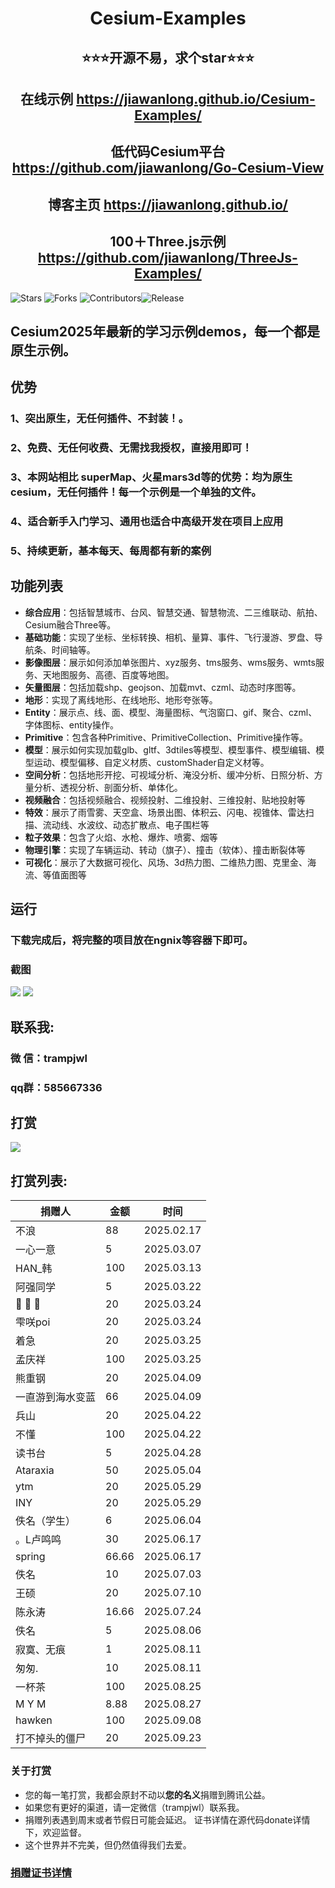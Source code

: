<h1 align="center">Cesium-Examples</h1>
<h2 align="center">⭐⭐⭐开源不易，求个star⭐⭐⭐</h2>
<h2 align="center">在线示例 <a target="_blank" href="https://jiawanlong.github.io/Cesium-Examples/">https://jiawanlong.github.io/Cesium-Examples/</a> </h2>
<h2 align="center">低代码Cesium平台 <a target="_blank" href="https://github.com/jiawanlong/Go-Cesium-View">https://github.com/jiawanlong/Go-Cesium-View</a> </h2>
<h2 align="center">博客主页 <a target="_blank" href="https://jiawanlong.github.io/Cesium-Examples/">https://jiawanlong.github.io/</a> </h2>
<h2 align="center">100＋Three.js示例 <a target="_blank" href="https://github.com/jiawanlong/ThreeJs-Examples/">https://github.com/jiawanlong/ThreeJs-Examples/</a> </h2>

 ![Stars](https://img.shields.io/github/stars/jiawanlong/Cesium-Examples.svg?) ![Forks](https://img.shields.io/github/forks/jiawanlong/Cesium-Examples.svg?style=social) ![Contributors](https://img.shields.io/github/contributors/jiawanlong/Cesium-Examples.svg)![Release](https://img.shields.io/github/v/release/jiawanlong/Cesium-Examples.svg)


## Cesium2025年最新的学习示例demos，每一个都是**原生**示例。

## 优势
### 1、突出原生，无任何插件、不封装！。
### 2、免费、无任何收费、无需找我授权，直接用即可！
### 3、本网站相比 superMap、火星mars3d等的优势：均为原生cesium，无任何插件！每一个示例是一个单独的文件。
### 4、适合新手入门学习、通用也适合中高级开发在项目上应用
### 5、持续更新，基本每天、每周都有新的案例



## 功能列表
- **综合应用**：包括智慧城市、台风、智慧交通、智慧物流、二三维联动、航拍、Cesium融合Three等。
- **基础功能**：实现了坐标、坐标转换、相机、量算、事件、飞行漫游、罗盘、导航条、时间轴等。
- **影像图层**：展示如何添加单张图片、xyz服务、tms服务、wms服务、wmts服务、天地图服务、高德、百度等地图。
- **矢量图层**：包括加载shp、geojson、加载mvt、czml、动态时序图等。
- **地形**：实现了离线地形、在线地形、地形夸张等。
- **Entity**：展示点、线、面、模型、海量图标、气泡窗口、gif、聚合、czml、字体图标、entity操作。
- **Primitive**：包含各种Primitive、PrimitiveCollection、Primitive操作等。
- **模型**：展示如何实现加载glb、gltf、3dtiles等模型、模型事件、模型编辑、模型运动、模型偏移、自定义材质、customShader自定义材等。
- **空间分析**：包括地形开挖、可视域分析、淹没分析、缓冲分析、日照分析、方量分析、透视分析、剖面分析、单体化。
- **视频融合**：包括视频融合、视频投射、二维投射、三维投射、贴地投射等
- **特效**：展示了雨雪雾、天空盒、场景出图、体积云、闪电、视锥体、雷达扫描、流动线、水波纹、动态扩散点、电子围栏等
- **粒子效果**：包含了火焰、水枪、爆炸、喷雾、烟等
- **物理引擎**：实现了车辆运动、转动（旗子）、撞击（软体）、撞击断裂体等
- **可视化**：展示了大数据可视化、风场、3d热力图、二维热力图、克里金、海流、等值面图等


## 运行
### 下载完成后，将完整的项目放在ngnix等容器下即可。

### 截图
<img src="https://jiawanlong.github.io/demo.jpg">
<img src="https://jiawanlong.github.io/demo1.jpg">


## 联系我:

### 微 信：trampjwl

### qq群：585667336

## 打赏
<img src="https://jiawanlong.github.io/ds.jpg">


## 打赏列表:

| 捐赠人            | 金额    | 时间       | 
| ----------        | ------- | -----------| 
| 不浪              | 88      | 2025.02.17 | 
| 一心一意          | 5       | 2025.03.07 | 
| HAN_韩            | 100     | 2025.03.13 | 
| 阿强同学          | 5       | 2025.03.22 | 
| 🎾 🎾 🎾        | 20      | 2025.03.24 | 
| 雫咲poi           | 20      | 2025.03.24 | 
| 着急              | 20      | 2025.03.25 | 
| 孟庆祥            | 100     | 2025.03.25 | 
| 熊重钢            | 20      | 2025.04.09 | 
| 一直游到海水变蓝  | 66      | 2025.04.09 | 
| 兵山              | 20      | 2025.04.22 | 
| 不懂              | 100     | 2025.04.22 | 
| 读书台            | 5       | 2025.04.28 | 
| Ataraxia          | 50      | 2025.05.04 | 
| ytm               | 20      | 2025.05.29 | 
| INY               | 20      | 2025.05.29 | 
| 佚名（学生）      | 6       | 2025.06.04 | 
| 。L卢鸣鸣         | 30      | 2025.06.17 | 
| spring            | 66.66   | 2025.06.17 | 
| 佚名             | 10   | 2025.07.03 | 
| 王硕             | 20   | 2025.07.10 | 
| 陈永涛             | 16.66   | 2025.07.24 | 
| 佚名             | 5   | 2025.08.06 | 
| 寂寞、无痕             | 1   | 2025.08.11 | 
| 匆匆.             | 10   | 2025.08.11 | 
| 一杯茶             | 100   | 2025.08.25 | 
| M Y M             | 8.88   | 2025.08.27 | 
| hawken            | 100   | 2025.09.08 | 
| 打不掉头的僵尸            | 20   | 2025.09.23 | 

### 关于打赏
- 您的每一笔打赏，我都会原封不动以**您的名义**捐赠到腾讯公益。
- 如果您有更好的渠道，请一定微信（trampjwl）联系我。
- 捐赠列表遇到周末或者节假日可能会延迟。 证书详情在源代码donate详情下，欢迎监督。
- 这个世界并不完美，但仍然值得我们去爱。


<h3 ><a target="_blank" href="https://jiawanlong.github.io/Cesium-Examples/donate/index.html">捐赠证书详情</a> </h3>
